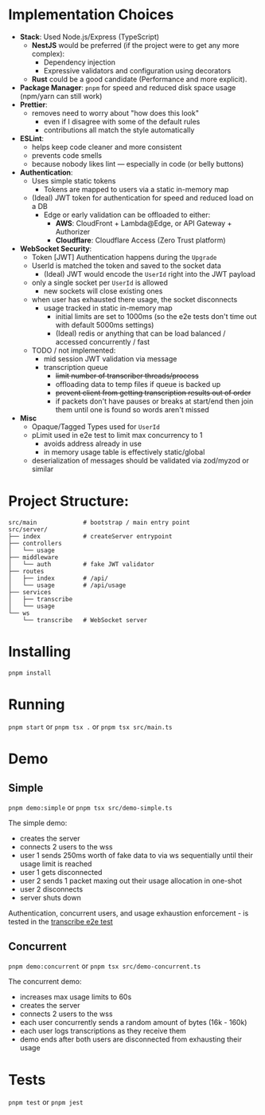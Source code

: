 # Implementation Choices

- **Stack**: Used Node.js/Express (TypeScript)
  - **NestJS** would be preferred (if the project were to get any more complex):
    - Dependency injection
    - Expressive validators and configuration using decorators
  - **Rust** could be a good candidate (Performance and more explicit).
- **Package Manager**: `pnpm` for speed and reduced disk space usage (npm/yarn can still work)
- **Prettier**:
  - removes need to worry about "how does this look"
    - even if I disagree with some of the default rules
    - contributions all match the style automatically
- **ESLint**:
  - helps keep code cleaner and more consistent
  - prevents code smells
  - because nobody likes lint — especially in code (or belly buttons)
- **Authentication**:
  - Uses simple static tokens
    - Tokens are mapped to users via a static in-memory map
  - (Ideal) JWT token for authentication for speed and reduced load on a DB
    - Edge or early validation can be offloaded to either:
      - **AWS**: CloudFront + Lambda@Edge, or API Gateway + Authorizer
      - **Cloudflare**: Cloudflare Access (Zero Trust platform)
- **WebSocket Security**:
  - Token [JWT] Authentication happens during the `Upgrade`
  - UserId is matched the token and saved to the socket data
    - (Ideal) JWT would encode the `UserId` right into the JWT payload
  - only a single socket per `UserId` is allowed
    - new sockets will close existing ones
  - when user has exhausted there usage, the socket disconnects
    - usage tracked in static in-memory map
      - initial limits are set to 1000ms (so the e2e tests don't time out with default 5000ms settings)
      - (Ideal) redis or anything that can be load balanced / accessed concurrently / fast
  - TODO / not implemented:
    - mid session JWT validation via message
    - transcription queue
      - ~~limit number of transcriber threads/process~~
      - offloading data to temp files if queue is backed up
      - ~~prevent client from getting transcription results out of order~~
      - if packets don't have pauses or breaks at start/end then join them until one is found so words aren't missed
- **Misc**
  - Opaque/Tagged Types used for `UserId`
  - pLimit used in e2e test to limit max concurrency to 1
    - avoids address already in use
    - in memory usage table is effectively static/global
  - deserialization of messages should be validated via zod/myzod or similar

# Project Structure:

```
src/main             # bootstrap / main entry point
src/server/
├── index            # createServer entrypoint
├── controllers
│   └── usage
├── middleware
│   └── auth         # fake JWT validator
├── routes
│   ├── index        # /api/
│   └── usage        # /api/usage
├── services
│   ├── transcribe
│   └── usage
└── ws
    └── transcribe   # WebSocket server
```

# Installing

`pnpm install`

# Running

`pnpm start`
or
`pnpm tsx .`
or
`pnpm tsx src/main.ts`

# Demo

## Simple

`pnpm demo:simple`
or
`pnpm tsx src/demo-simple.ts`

The simple demo:

- creates the server
- connects 2 users to the wss
- user 1 sends 250ms worth of fake data to via ws sequentially until their usage limit is reached
- user 1 gets disconnected
- user 2 sends 1 packet maxing out their usage allocation in one-shot
- user 2 disconnects
- server shuts down

Authentication, concurrent users, and usage exhaustion enforcement - is tested in the [transcribe e2e test](./test/transcribe.e2e-spec.ts)

## Concurrent

`pnpm demo:concurrent`
or
`pnpm tsx src/demo-concurrent.ts`

The concurrent demo:

- increases max usage limits to 60s
- creates the server
- connects 2 users to the wss
- each user concurrently sends a random amount of bytes (16k - 160k)
- each user logs transcriptions as they receive them
- demo ends after both users are disconnected from exhausting their usage

# Tests

`pnpm test`
or
`pnpm jest`
